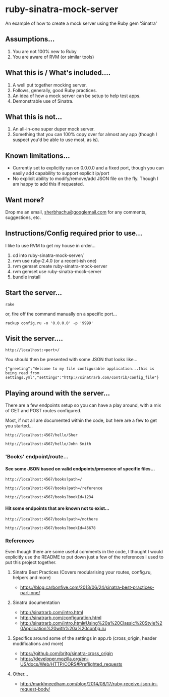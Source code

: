 # ruby-sinatra-mock-server
An example of how to create a mock server using the Ruby gem 'Sinatra'

## Assumptions...

 1. You are not 100% new to Ruby
 2. You are aware of RVM (or similar tools)

## What this is / What's included....

 1. A well put together mocking server.
 2. Follows, generally, good Ruby practices.
 3. An idea of how a mock server can be setup to help test apps.
 4. Demonstrable use of Sinatra.

## What this is not...

 1. An all-in-one super duper mock server.
 2. Something that you can 100% copy over for almost any app (though I suspect you'd be able to use most, as is).

## Known limitations...

 - Currently set to explicitly run on 0.0.0.0 and a fixed port, though you can easily add capability to support explicit ip/port
 - No explicit ability to modify/remove/add JSON file on the fly. Though I am happy to add this if requested.

## Want more?

Drop me an email, sherbhachu@googlemail.com for any comments, suggestions, etc.

## Instructions/Config required prior to use...

I like to use RVM to get my house in order...

 1. cd into ruby-sinatra-mock-server/
 2. rvm use ruby-2.4.0 (or a recent-ish one)
 3. rvm gemset create ruby-sinatra-mock-server
 4. rvm gemset use ruby-sinatra-mock-server
 6. bundle install

## Start the server...

```rake```

or, fire off the command manually on a specific port...

```rackup config.ru -o '0.0.0.0' -p '9999'```


## Visit the server....

```http://localhost:<port>/```

You should then be presented with some JSON that looks like...

```
{"greeting":"Welcome to my file configurable application...this is being read from settings.yml","settings":"http://sinatrarb.com/contrib/config_file"}
```

## Playing around with the server...

There are a few endpoints setup so you can have a play around, with a mix of GET and POST routes configured.

Most, if not all are documented within the code, but here are a few to get you started...

```http://localhost:4567/hello/Sher```

```http://localhost:4567/hello/John Smith```


### 'Books' endpoint/route...

#### See some JSON based on valid endpoints/presence of specific files...

```http://localhost:4567/books?path=/```

```http://localhost:4567/books?path=/reference```

```http://localhost:4567/books?bookId=1234```

#### Hit some endpoints that are known not to exist...

```http://localhost:4567/books?path=/nothere```

```http://localhost:4567/books?bookId=45678```


### References

Even though there are some useful comments in the code, I thought I would explicitly use the README to put down just a few of the references I used to put this project together.

 1. Sinatra Best Practices (Covers modularising your routes, config.ru, helpers and more)
    - https://blog.carbonfive.com/2013/06/24/sinatra-best-practices-part-one/

 2. Sinatra documentation
    - http://sinatrarb.com/intro.html
    - http://sinatrarb.com/configuration.html
    - http://sinatrarb.com/intro.html#Using%20a%20Classic%20Style%20Application%20with%20a%20config.ru


 3. Specifics around some of the settings in app.rb (cross_origin, header modifications and more)
    - https://github.com/britg/sinatra-cross_origin
    - https://developer.mozilla.org/en-US/docs/Web/HTTP/CORS#Preflighted_requests

 4. Other...
    - http://markhneedham.com/blog/2014/08/17/ruby-receive-json-in-request-body/